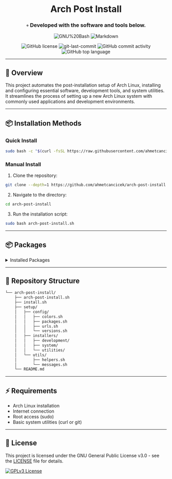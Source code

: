<div align="center">
<h1 align="center">
<br>Arch Post Install
</h1>
<h3>◦ Developed with the software and tools below.</h3>

<p align="center">
<img src="https://img.shields.io/badge/GNU%20Bash-4EAA25.svg?style&logo=GNU-Bash&logoColor=white" alt="GNU%20Bash" />
<img src="https://img.shields.io/badge/Markdown-000000.svg?style&logo=Markdown&logoColor=white" alt="Markdown" />
</p>
<img src="https://img.shields.io/github/license/ahmetcan/arch-post-install?style&color=5D6D7E" alt="GitHub license" />
<img src="https://img.shields.io/github/last-commit/ahmetcan/arch-post-install?style&color=5D6D7E" alt="git-last-commit" />
<img src="https://img.shields.io/github/commit-activity/m/ahmetcan/arch-post-install?style&color=5D6D7E" alt="GitHub commit activity" />
<img src="https://img.shields.io/github/languages/top/ahmetcan/arch-post-install?style&color=5D6D7E" alt="GitHub top language" />
</div>

---

## 📍 Overview

This project automates the post-installation setup of Arch Linux, installing and configuring essential software, development tools, and system utilities. It streamlines the process of setting up a new Arch Linux system with commonly used applications and development environments.

---

## 📦 Installation Methods

### Quick Install
```bash
sudo bash -c "$(curl -fsSL https://raw.githubusercontent.com/ahmetcancicek/arch-post-install/main/install.sh)"
```

### Manual Install
1. Clone the repository:
```bash
git clone --depth=1 https://github.com/ahmetcancicek/arch-post-install.git
```

2. Navigate to the directory:
```bash
cd arch-post-install
```

3. Run the installation script:
```bash
sudo bash arch-post-install.sh
```

---

## 📦 Packages

<details closed><summary>Installed Packages</summary>

### System Tools
- Base Development Tools
- Network Utilities
- System Utilities (htop, neofetch, etc.)

### Development
- Java (OpenJDK, Oracle JDK)
- Python and pip
- Docker and Docker Compose
- Git and Version Control
- Build Tools (Maven, Gradle)
- Spring Boot CLI

### IDEs & Editors
- IntelliJ IDEA Ultimate
- Visual Studio Code
- DataGrip
- Vim

### Internet & Communication
- Firefox
- Google Chrome
- Tor Browser
- Thunderbird
- Zoom

### Utilities
- Anki
- Zotero
- KeePassXC
- Timeshift
- Gparted

### Multimedia
- VLC
- GIMP
- Inkscape
- DroidCam

</details>

---

## 📂 Repository Structure

```sh
└── arch-post-install/
    ├── arch-post-install.sh
    ├── install.sh
    ├── setup/
    │   ├── config/
    │   │   ├── colors.sh
    │   │   ├── packages.sh
    │   │   ├── urls.sh
    │   │   └── versions.sh
    │   ├── installers/
    │   │   ├── development/
    │   │   ├── system/
    │   │   └── utilities/
    │   └── utils/
    │       ├── helpers.sh
    │       └── messages.sh
    └── README.md
```

---

## ⚡ Requirements

- Arch Linux installation
- Internet connection
- Root access (sudo)
- Basic system utilities (curl or git)

---

## 📄 License

This project is licensed under the GNU General Public License v3.0 - see the [LICENSE](LICENSE) file for details.

[![GPLv3 License](https://img.shields.io/badge/License-GPL%20v3-yellow.svg)](https://opensource.org/licenses/)